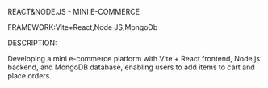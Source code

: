 REACT&NODE.JS - MINI E-COMMERCE 

FRAMEWORK:Vite+React,Node JS,MongoDb

DESCRIPTION:

Developing a mini e-commerce platform with Vite + React frontend, Node.js backend, and MongoDB
database, enabling users to add items to cart and place orders.

